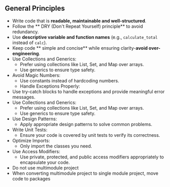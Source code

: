 ## General Principles
- Write code that is **readable, maintainable and well-structured**.
- Follow the ** DRY (Don't Repeat Yourself) principle** to avoid redundancy.
- Use **descriptive variable and function names** (e.g., `calculate_total` instead of `calc`).
- Keep code ** simple and concise** while ensuring clarity-**avoid over-engineering**.
- Use Collections and Generics:
    - Prefer using collections like List, Set, and Map over arrays.
    - Use generics to ensure type safety.
- Avoid Magic Numbers:
    - Use constants instead of hardcoding numbers.
    - Handle Exceptions Properly:
- Use try-catch blocks to handle exceptions and provide meaningful error messages.
- Use Collections and Generics:
    - Prefer using collections like List, Set, and Map over arrays.
    - Use generics to ensure type safety.
- Use Design Patterns:
    - Apply appropriate design patterns to solve common problems.
- Write Unit Tests:
    - Ensure your code is covered by unit tests to verify its correctness.
- Optimize Imports:
    - Only import the classes you need.
- Use Access Modifiers:
    - Use private, protected, and public access modifiers appropriately to encapsulate your code.
- Do not use multimodule project 
- When converting multimodule project to single module project, move code to packages